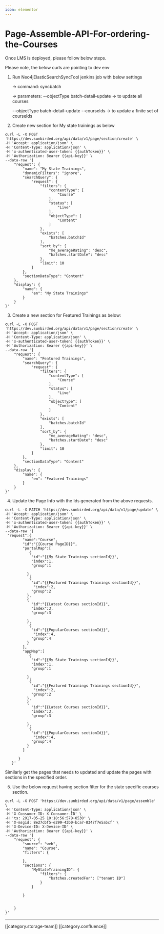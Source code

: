 ```yaml
---
icon: elementor
---
```


# Page-Assemble-API-For-ordering-the-Courses

Once LMS is deployed, please follow below steps.

Please note, the below curls are pointing to dev env

1.  Run Neo4jElasticSearchSyncTool jenkins job with below settings

    \-> command: syncbatch

    \-> parameters: --objectType batch-detail-update -> to update all courses

    \--objectType batch-detail-update --courseIds -> to update a finite set of courseIds
2. Create new section for My state trainings as below

```
curl -L -X POST 'https://dev.sunbirded.org/api/data/v1/page/section/create' \
-H 'Accept: application/json' \
-H 'Content-Type: application/json' \
-H 'x-authenticated-user-token: {{authToken}}' \
-H 'Authorization: Bearer {{api-key}}' \
--data-raw '{
    "request": {
        "name": "My State Trainings",
        "dynamicFilters": "ignore",
        "searchQuery": {
            "request": {
                "filters": {
                    "contentType": [
                        "Course"
                    ],
                    "status": [
                        "Live"
                    ],
                    "objectType": [
                        "Content"
                    ]
                },
                "exists": [
                    "batches.batchId"
                ],
                "sort_by": {
                    "me_averageRating": "desc",
                    "batches.startDate": "desc"
                },
                "limit": 10
            }
        },
        "sectionDataType": "Content"
    },
    "display": {
        "name": {
            "en": "My State Trainings"
        }
    }
}'
```

3. Create a new section for Featured Trainings as below:

```
curl -L -X POST 'https://dev.sunbirded.org/api/data/v1/page/section/create' \
-H 'Accept: application/json' \
-H 'Content-Type: application/json' \
-H 'x-authenticated-user-token: {{authToken}}' \
-H 'Authorization: Bearer {{api-key}}' \
--data-raw '{
    "request": {
        "name": "Featured Trainings",
        "searchQuery": {
            "request": {
                "filters": {
                    "contentType": [
                        "Course"
                    ],
                    "status": [
                        "Live"
                    ],
                    "objectType": [
                        "Content"
                    ]
                },
                "exists": [
                    "batches.batchId"
                ],
                "sort_by": {
                    "me_averageRating": "desc",
                    "batches.startDate": "desc"
                },
                "limit": 10
            }
        },
        "sectionDataType": "Content"
    },
    "display": {
        "name": {
            "en": "Featured Trainings"
        }
    }
}'
```

4. Update the Page Info with the Ids generated from the above requests.

```
curl -L -X PATCH 'https://dev.sunbirded.org/api/data/v1/page/update' \
-H 'Accept: application/json' \
-H 'Content-Type: application/json' \
-H 'x-authenticated-user-token: {{authToken}}' \
-H 'Authorization: Bearer {{api-key}}' \
--data-raw '{
 "request":{
        "name":"Course",
        "id":"{{Course PageID}}",
        "portalMap":[
           {
            "id":"{{My State Trainings sectionId}}",
            "index":1,
            "group":1
            
          },
           {
            "id":"{{Featured Trainings Trainings sectionId}}",
             "index":2,
            "group":2
          },
          {
            "id":"{{Latest Courses sectionId}}",
            "index":3,
            "group":3
            
          },
           {
            "id":"{{PopularCourses sectionId}}",
             "index":4,
            "group":4
          }
        ],
        "appMap":[
           {
            "id":"{{My State Trainings sectionId}}",
            "index":1,
            "group":1
            
          },
           {
            "id":"{{Featured Trainings Trainings sectionId}}",
             "index":2,
            "group":2
          },
          {
            "id":"{{Latest Courses sectionId}}",
            "index":3,
            "group":3
            
          },
           {
            "id":"{{PopularCourses sectionId}}",
             "index":4,
            "group":4
          }
        ]
        
      }
   }'
```

Similarly get the pages that needs to updated and update the pages with sections in the specified order.

5. Use the below request having section filter for the state specific courses section.

```
curl -L -X POST 'https://dev.sunbirded.org/api/data/v1/page/assemble' \
-H 'Content-Type: application/json' \
-H 'X-Consumer-ID: X-Consumer-ID' \
-H 'ts: 2017-05-25 10:18:56:578+0530' \
-H 'X-msgid: 8e27cbf5-e299-43b0-bca7-8347f7e5abcf' \
-H 'X-Device-ID: X-Device-ID' \
-H 'Authorization: Bearer {{api-key}}' \
--data-raw '{
    "request": {
        "source": "web",
        "name": "Course",
        "filters": {
            
        },
        "sections": {
        	"MyStateTrainingID": {
        		"filters": {
        			"batches.createdFor": ["tenant ID"]
        		}
        	}
        	
        }
        
        
    }
}'
```

***

\[\[category.storage-team]] \[\[category.confluence]]
